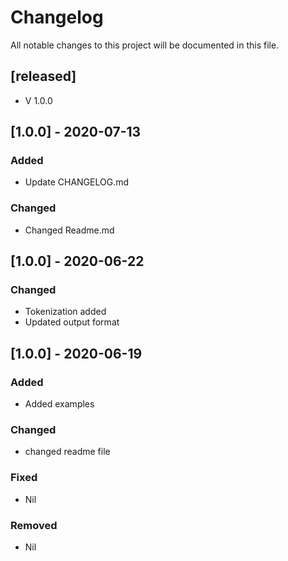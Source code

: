 # Changelog
All notable changes to this project will be documented in this file.

## [released]
- V 1.0.0

## [1.0.0] - 2020-07-13

### Added
- Update CHANGELOG.md

### Changed
- Changed Readme.md

## [1.0.0] - 2020-06-22

### Changed
- Tokenization added
- Updated output format

## [1.0.0] - 2020-06-19

### Added
- Added examples

### Changed
- changed readme file

### Fixed
- Nil

### Removed
- Nil

